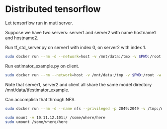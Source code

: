# Distributed tensorflow

Let tensorflow run in muti server.

Suppose we have two servers: server1 and server2 with name hostname1 and hostname2.

Run tf_std_server.py on server1 with index 0, on server2 with index 1.

```bash
sudo docker run --rm -d --network=host -v /mnt/data:/tmp -v $PWD:/root -w /root tensorflow/tensorflow:1.13.1-py3 python ./tf_std_server.py
```

Run estimator_example.py on client.

```bash
sudo docker run --rm --network=host -v /mnt/data:/tmp -v $PWD:/root -w /root tensorflow/tensorflow:1.13.1-py3 python ./estimator_example.py
```

Note that server1, server2 and client all share the same model directory /mnt/data/tfestimator_example.

Can accomplish that through NFS.

```bash
sudo docker run --rm -d --name nfs --privileged -p 2049:2049 -v /tmp:/nfsshare -e SYNC=true -e SHARED_DIRECTORY=/nfsshare itsthenetwork/nfs-server-alpine:12

sudo mount -v 10.11.12.101:/ /some/where/here
sudo umount /some/where/here
```
